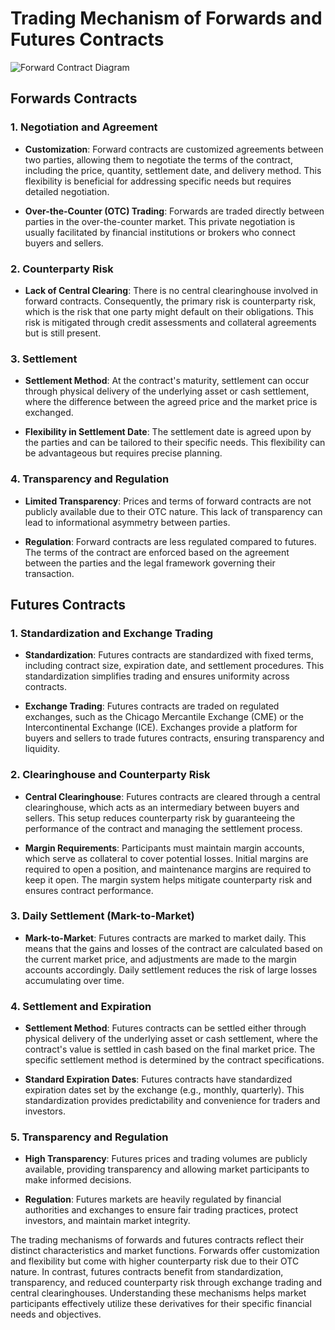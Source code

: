 # Trading Mechanism of Forwards and Futures Contracts

![Forward Contract Diagram](https://digiconomist.net/wp-content/uploads/2018/03/forward-contract.png)

## Forwards Contracts

### 1. **Negotiation and Agreement**

- **Customization**: Forward contracts are customized agreements between two parties, allowing them to negotiate the terms of the contract, including the price, quantity, settlement date, and delivery method. This flexibility is beneficial for addressing specific needs but requires detailed negotiation.
  
- **Over-the-Counter (OTC) Trading**: Forwards are traded directly between parties in the over-the-counter market. This private negotiation is usually facilitated by financial institutions or brokers who connect buyers and sellers.

### 2. **Counterparty Risk**

- **Lack of Central Clearing**: There is no central clearinghouse involved in forward contracts. Consequently, the primary risk is counterparty risk, which is the risk that one party might default on their obligations. This risk is mitigated through credit assessments and collateral agreements but is still present.

### 3. **Settlement**

- **Settlement Method**: At the contract's maturity, settlement can occur through physical delivery of the underlying asset or cash settlement, where the difference between the agreed price and the market price is exchanged.
  
- **Flexibility in Settlement Date**: The settlement date is agreed upon by the parties and can be tailored to their specific needs. This flexibility can be advantageous but requires precise planning.

### 4. **Transparency and Regulation**

- **Limited Transparency**: Prices and terms of forward contracts are not publicly available due to their OTC nature. This lack of transparency can lead to informational asymmetry between parties.
  
- **Regulation**: Forward contracts are less regulated compared to futures. The terms of the contract are enforced based on the agreement between the parties and the legal framework governing their transaction.

## Futures Contracts

### 1. **Standardization and Exchange Trading**

- **Standardization**: Futures contracts are standardized with fixed terms, including contract size, expiration date, and settlement procedures. This standardization simplifies trading and ensures uniformity across contracts.
  
- **Exchange Trading**: Futures contracts are traded on regulated exchanges, such as the Chicago Mercantile Exchange (CME) or the Intercontinental Exchange (ICE). Exchanges provide a platform for buyers and sellers to trade futures contracts, ensuring transparency and liquidity.

### 2. **Clearinghouse and Counterparty Risk**

- **Central Clearinghouse**: Futures contracts are cleared through a central clearinghouse, which acts as an intermediary between buyers and sellers. This setup reduces counterparty risk by guaranteeing the performance of the contract and managing the settlement process.
  
- **Margin Requirements**: Participants must maintain margin accounts, which serve as collateral to cover potential losses. Initial margins are required to open a position, and maintenance margins are required to keep it open. The margin system helps mitigate counterparty risk and ensures contract performance.

### 3. **Daily Settlement (Mark-to-Market)**

- **Mark-to-Market**: Futures contracts are marked to market daily. This means that the gains and losses of the contract are calculated based on the current market price, and adjustments are made to the margin accounts accordingly. Daily settlement reduces the risk of large losses accumulating over time.

### 4. **Settlement and Expiration**

- **Settlement Method**: Futures contracts can be settled either through physical delivery of the underlying asset or cash settlement, where the contract's value is settled in cash based on the final market price. The specific settlement method is determined by the contract specifications.
  
- **Standard Expiration Dates**: Futures contracts have standardized expiration dates set by the exchange (e.g., monthly, quarterly). This standardization provides predictability and convenience for traders and investors.

### 5. **Transparency and Regulation**

- **High Transparency**: Futures prices and trading volumes are publicly available, providing transparency and allowing market participants to make informed decisions.
  
- **Regulation**: Futures markets are heavily regulated by financial authorities and exchanges to ensure fair trading practices, protect investors, and maintain market integrity.


The trading mechanisms of forwards and futures contracts reflect their distinct characteristics and market functions. Forwards offer customization and flexibility but come with higher counterparty risk due to their OTC nature. In contrast, futures contracts benefit from standardization, transparency, and reduced counterparty risk through exchange trading and central clearinghouses. Understanding these mechanisms helps market participants effectively utilize these derivatives for their specific financial needs and objectives.
